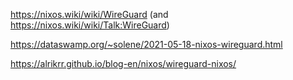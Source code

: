 https://nixos.wiki/wiki/WireGuard (and https://nixos.wiki/wiki/Talk:WireGuard)

https://dataswamp.org/~solene/2021-05-18-nixos-wireguard.html

https://alrikrr.github.io/blog-en/nixos/wireguard-nixos/
